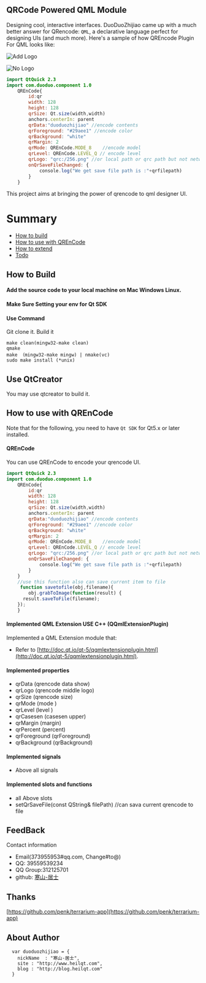 ## QRCode Powered QML Module
Designing cool, interactive interfaces. DuoDuoZhijiao came up with a much better answer for QRencode: `QML`, a declarative language perfect for designing UIs (and much more). Here's a sample of how QREncode Plugin For QML looks like:

![Add Logo](http://7qn7mv.com1.z0.glb.clouddn.com/_ddui111.png)

![No Logo](http://7qn7mv.com1.z0.glb.clouddn.com/_ddui22.png)

```QML
import QtQuick 2.3
import com.duoduo.component 1.0
    QREnCode{
        id:qr
        width: 128
        height: 128
        qrSize: Qt.size(width,width)
        anchors.centerIn: parent
        qrData:"duoduozhijiao" //encode contents
        qrForeground: "#29aee1" //encode color
        qrBackground: "white"
        qrMargin: 2
        qrMode: QREnCode.MODE_8    //encode model
		qrLevel: QREnCode.LEVEL_Q // encode level
        qrLogo: "qrc:/256.png" //or local path or qrc path but not network url
        onQrSaveFileChanged: {
            console.log("We get save file path is :"+qrfilepath)
        }
    }
```

This project aims at bringing the power of qrencode to qml designer UI.


# Summary
* [How to build](#how-to-build)
* [How to use with QREnCode](#how-to-use-with-qml-plugins)
* [How to extend](#how-to-extend)
* [Todo](#todo)

## How to Build
#### Add the source code  to your local machine on Mac Windows Linux.
#### Make Sure Setting your env for Qt SDK
#### Use Command
Git clone it.
Build it

```
make clean(mingw32-make clean)
qmake
make （mingw32-make mingw) | nmake(vc)
sudo make install (*unix)
```
## Use QtCreator
You may use qtcreator to build it.


## How to use with QREnCode
Note that for the following, you need to have `Qt SDK` for Qt5.x or later installed.

#### QREnCode
You can use QREnCode to encode your qrencode UI.

```QML
import QtQuick 2.3
import com.duoduo.component 1.0
    QREnCode{
        id:qr
        width: 128
        height: 128
        qrSize: Qt.size(width,width)
        anchors.centerIn: parent
        qrData:"duoduozhijiao" //encode contents
        qrForeground: "#29aee1" //encode color
        qrBackground: "white"
        qrMargin: 2
        qrMode: QREnCode.MODE_8    //encode model
		qrLevel: QREnCode.LEVEL_Q // encode level
        qrLogo: "qrc:/256.png" //or local path or qrc path but not network url
        onQrSaveFileChanged: {
            console.log("We get save file path is :"+qrfilepath)
        }
    }	
	//use this function also can save current item to file
	 function savetofile(obj,filename){
        obj.grabToImage(function(result) {
      result.saveToFile(filename);
    });
    }
```

#### Implemented  QML Extension USE C++ (QQmlExtensionPlugin)
Implemented a QML Extension module that:
- Refer to [http://doc.qt.io/qt-5/qqmlextensionplugin.html](http://doc.qt.io/qt-5/qqmlextensionplugin.html).

#### Implemented properties
- qrData           (qrencode data show)
- qrLogo     (qrencode middle logo)
- qrSize (qrencode size)
- qrMode    (mode )
- qrLevel (level )
- qrCasesen        (casesen upper)
- qrMargin   (margin)
- qrPercent   (percent)
- qrForeground   (qrForeground)
- qrBackground   (qrBackground)

#### Implemented signals
- Above all signals

#### Implemented slots and functions
- all Above slots
- setQrSaveFile(const QString& filePath) //can sava current qrencode to file


## FeedBack

Contact information

- Email(373955953#qq.com, Change#to@)
- QQ: 39559539234
- QQ Group:312125701
- github: [寒山-居士](https://github.com/toby20130333)


## Thanks

[https://github.com/penk/terrarium-app](https://github.com/penk/terrarium-app)

## About Author

```
  var duoduozhijiao = {
    nickName  : "寒山-居士",
    site : "http://www.heilqt.com",
    blog : "http://blog.heilqt.com"
  }
  ```
